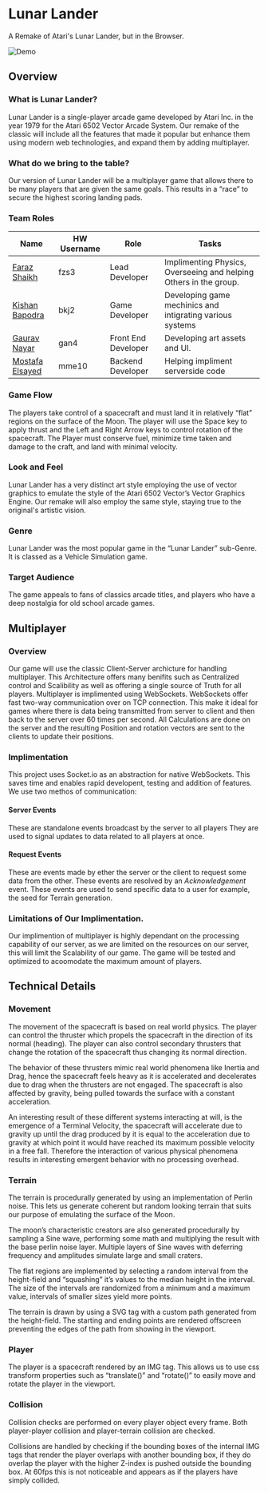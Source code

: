 # Lunar Lander
A Remake of Atari's Lunar Lander, but in the Browser.

![Demo](https://i.imgur.com/LSlUVp7.gif)

## **Overview**
### What is Lunar Lander?
Lunar Lander is a single-player arcade game developed by Atari Inc. in the year 1979 for the Atari 6502 Vector Arcade System. Our remake of the classic will include all the features that made it popular but enhance them using modern web technologies, and expand them by adding multiplayer.
### What do we bring to the table?
Our version of Lunar Lander will be a multiplayer game that allows there to be many players that are given the same goals. This results in a “race” to secure the highest scoring landing pads.

### Team Roles
| Name  | HW Username  | Role  | Tasks |
|---|---|---|---|
| [Faraz Shaikh](https://github.com/farazzshaikh)  |   fzs3| Lead Developer  | Implimenting Physics, Overseeing and helping Others in the group. |
|  [Kishan Bapodra](https://github.com/KishanBapodra) |  bkj2 | Game Developer  | Developing game mechinics and intigrating various systems |
|  [Gaurav Nayar](https://github.com/GauravNayar) |  gan4 | Front End Developer  | Developing art assets and UI. |
|  [Mostafa Elsayed](https://github.com/TheChosenSir) |  mme10 | Backend Developer  | Helping impliment serverside code |
### Game Flow
The players take control of a spacecraft and must land it in relatively “flat” regions on the surface of the Moon. The player will use the Space key to apply thrust and the Left and Right Arrow keys to control rotation of the spacecraft. The Player must conserve fuel, minimize time taken and damage to the craft, and land with minimal velocity.
### Look and Feel
Lunar Lander has a very distinct art style employing the use of vector graphics to emulate the style of the Atari 6502 Vector’s Vector Graphics Engine.
Our remake will also employ the same style, staying true to the original's artistic vision.
### Genre
Lunar Lander was the most popular game in the “Lunar Lander” sub-Genre. It is classed as a Vehicle Simulation game.
### Target Audience
The game appeals to fans of classics arcade titles, and players who have a deep nostalgia for old school arcade games.

## **Multiplayer**
### Overview
Our game will use the classic Client-Server archicture for handling multiplayer. This Architecture offers many benifits such as Centralized control and Scalibility as well as offering a single source of Truth for all players. Multiplayer is implimented using WebSockets. WebSockets offer fast two-way communication over on TCP connection. This make it ideal for games where there is data being transmitted from server to client and then back to the server over 60 times per second.
All Calculations are done on the server and the resulting Position and rotation vectors are sent to the clients to update their positions.
### Implimentation
This project uses Socket.io as an abstraction for native WebSockets. This saves time and enables rapid developent, testing and addition of features.
We use two methos of communication:
#### Server Events
These are standalone events broadcast by the server to all players They are used to signal updates to data related to all players at once.
#### Request Events
These are events made by ether the server or the client to request some data from the other. These events are resolved by an _Acknowledgement_ event. These events are used to send specific data to a user for example, the seed for Terrain generation.
### Limitations of Our Implimentation.
Our implimention of multiplayer is highly dependant on the processing capability of our server, as we are limited on the resources on our server, this will limit the Scalability of our game. The game will be tested and optimized to acoomodate the maximum amount of players.

## **Technical Details**
### Movement
The movement of the spacecraft is based on real world physics. The player can control the thruster which propels the spacecraft in the direction of its normal (heading). The player can also control secondary thrusters that change the rotation of the spacecraft thus changing its normal direction. 

The behavior of these thrusters mimic real world phenomena like Inertia and Drag, hence the spacecraft feels heavy as it is accelerated and decelerates due to drag when the thrusters are not engaged. The spacecraft is also affected by gravity, being pulled towards the surface with a constant acceleration.

An interesting result of these different systems interacting at will, is the emergence of a Terminal Velocity, the spacecraft will accelerate due to gravity up until the drag produced by it is equal to the acceleration due to gravity at which point it would have reached its maximum possible velocity in a free fall. Therefore the interaction of various physical phenomena results in interesting emergent behavior with no processing overhead.

### Terrain
The terrain is procedurally generated by using an implementation of Perlin noise. This lets us generate coherent but random looking terrain that suits our purpose of emulating the surface of the Moon.

The moon’s characteristic creators are also generated procedurally by sampling a Sine wave, performing some math and multiplying the result with the base perlin noise layer. Multiple layers of Sine waves with deferring frequency and amplitudes simulate large and small craters.

The flat regions are implemented by selecting a random interval from the height-field and “squashing” it’s values to the median height in the interval. The size of the intervals are randomized from a minimum and a maximum value, intervals of smaller sizes yield more points.

The terrain is drawn by using a SVG tag with a custom path generated from the height-field. The starting and ending points are rendered offscreen preventing the edges of the path from showing in the viewport.

### Player
The player is a spacecraft rendered by an IMG tag. This allows us to use css transform properties such as “translate()” and “rotate()” to easily move and rotate the player in the viewport.

###  Collision
Collision checks are performed on every player object every frame. Both player-player collision and player-terrain collision are checked.

Collisions are handled by checking if the bounding boxes of the internal IMG tags that render the player overlaps with another bounding box, if they do overlap the player with the higher Z-index is pushed outside the bounding box. At 60fps this is not noticeable and appears as if the players have simply collided.


